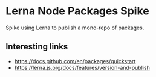 # Lerna Node Packages Spike

Spike using Lerna to publish a mono-repo of packages.

## Interesting links

-   https://docs.github.com/en/packages/quickstart
-   https://lerna.js.org/docs/features/version-and-publish
